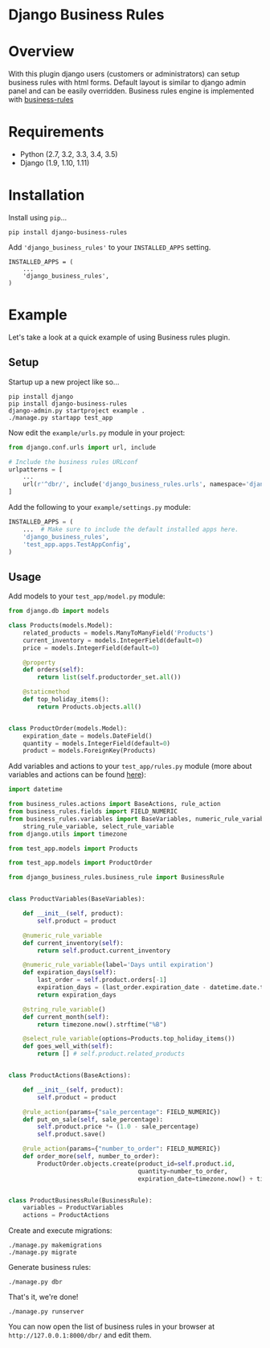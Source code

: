 Django Business Rules
==============

# Overview
With this plugin django users (customers or administrators) can setup business rules with html forms. Default layout is similar to django admin panel and can be easily overridden.
Business rules engine is implemented with [business-rules][business-rules-lib]

# Requirements

* Python (2.7, 3.2, 3.3, 3.4, 3.5)
* Django (1.9, 1.10, 1.11)

# Installation

Install using `pip`...

    pip install django-business-rules

Add `'django_business_rules'` to your `INSTALLED_APPS` setting.

    INSTALLED_APPS = (
        ...
        'django_business_rules',
    )

# Example

Let's take a look at a quick example of using Business rules plugin.

## Setup
Startup up a new project like so...

    pip install django
    pip install django-business-rules
    django-admin.py startproject example .
    ./manage.py startapp test_app


Now edit the `example/urls.py` module in your project:

```python
from django.conf.urls import url, include

# Include the business rules URLconf
urlpatterns = [
    ...
    url(r'^dbr/', include('django_business_rules.urls', namespace='django_business_rules'))
]
```

Add the following to your `example/settings.py` module:

```python
INSTALLED_APPS = (
    ...  # Make sure to include the default installed apps here.
    'django_business_rules',
    'test_app.apps.TestAppConfig',
)
```

## Usage

Add models to your `test_app/model.py` module:

```python
from django.db import models

class Products(models.Model):
    related_products = models.ManyToManyField('Products')
    current_inventory = models.IntegerField(default=0)
    price = models.IntegerField(default=0)

    @property
    def orders(self):
        return list(self.productorder_set.all())

    @staticmethod
    def top_holiday_items():
        return Products.objects.all()


class ProductOrder(models.Model):
    expiration_date = models.DateField()
    quantity = models.IntegerField(default=0)
    product = models.ForeignKey(Products)
```

Add variables and actions to your `test_app/rules.py` module (more about variables and actions can be found [here][business-rules-lib]):

```python
import datetime

from business_rules.actions import BaseActions, rule_action
from business_rules.fields import FIELD_NUMERIC
from business_rules.variables import BaseVariables, numeric_rule_variable, \
    string_rule_variable, select_rule_variable
from django.utils import timezone

from test_app.models import Products

from test_app.models import ProductOrder

from django_business_rules.business_rule import BusinessRule


class ProductVariables(BaseVariables):

    def __init__(self, product):
        self.product = product

    @numeric_rule_variable
    def current_inventory(self):
        return self.product.current_inventory

    @numeric_rule_variable(label='Days until expiration')
    def expiration_days(self):
        last_order = self.product.orders[-1]
        expiration_days = (last_order.expiration_date - datetime.date.today()).days
        return expiration_days

    @string_rule_variable()
    def current_month(self):
        return timezone.now().strftime("%B")

    @select_rule_variable(options=Products.top_holiday_items())
    def goes_well_with(self):
        return [] # self.product.related_products


class ProductActions(BaseActions):

    def __init__(self, product):
        self.product = product

    @rule_action(params={"sale_percentage": FIELD_NUMERIC})
    def put_on_sale(self, sale_percentage):
        self.product.price *= (1.0 - sale_percentage)
        self.product.save()

    @rule_action(params={"number_to_order": FIELD_NUMERIC})
    def order_more(self, number_to_order):
        ProductOrder.objects.create(product_id=self.product.id,
                                    quantity=number_to_order,
                                    expiration_date=timezone.now() + timezone.timedelta(weeks=4))


class ProductBusinessRule(BusinessRule):
    variables = ProductVariables
    actions = ProductActions
```

Create and execute migrations:

    ./manage.py makemigrations
    ./manage.py migrate

Generate business rules:

    ./manage.py dbr

That's it, we're done!

    ./manage.py runserver

You can now open the list of business rules in your browser at `http://127.0.0.1:8000/dbr/` and edit them.

[business-rules-lib]: https://github.com/venmo/business-rules
